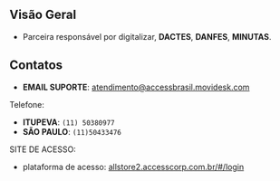 ## Visão Geral

- Parceira responsável por digitalizar, **DACTES**, **DANFES**, **MINUTAS**.

## Contatos

- **EMAIL SUPORTE**: [atendimento@accessbrasil.movidesk.com](atendimento@accessbrasil.movidesk.com)

Telefone:

- **ITUPEVA**: `(11) 50380977`
- **SÃO PAULO**: `(11)50433476`

SITE DE ACESSO:

- plataforma de acesso: [allstore2.accesscorp.com.br/#/login](allstore2.accesscorp.com.br/#/login)